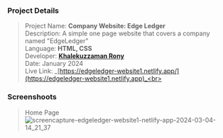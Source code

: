 ### Project Details

> Project Name: **Company Website: Edge Ledger** <br>
> Description: A simple one page website that covers a company named "EdgeLedger"<br>
> Language: **HTML, CSS**<br>
> Developer: **[Khalekuzzaman Rony](https://www.linkedin.com/in/khalekuzzamanrony/)**<br>
> Date: January 2024<br>
> Live Link: _[https://edgeledger-website1.netlify.app/](https://edgeledger-website1.netlify.app)_<br>
> 

### **Screenshoots**

> Home Page
![screencapture-edgeledger-website1-netlify-app-2024-03-04-14_21_37](https://github.com/khalakuzamanrony/NewsGrid-website/assets/43346550/1e78bfdc-e3b4-485b-944a-df9c22be51d4)
